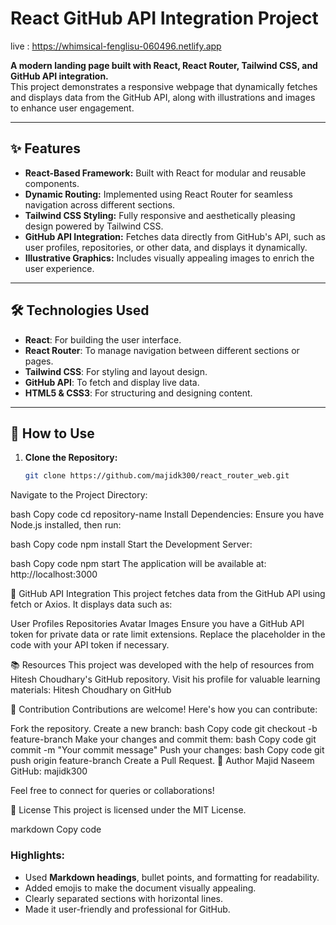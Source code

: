 # React GitHub API Integration Project

live : https://whimsical-fenglisu-060496.netlify.app

**A modern landing page built with React, React Router, Tailwind CSS, and GitHub API integration.**  
This project demonstrates a responsive webpage that dynamically fetches and displays data from the GitHub API, along with illustrations and images to enhance user engagement.

---

## ✨ Features

- **React-Based Framework:** Built with React for modular and reusable components.
- **Dynamic Routing:** Implemented using React Router for seamless navigation across different sections.
- **Tailwind CSS Styling:** Fully responsive and aesthetically pleasing design powered by Tailwind CSS.
- **GitHub API Integration:** Fetches data directly from GitHub's API, such as user profiles, repositories, or other data, and displays it dynamically.
- **Illustrative Graphics:** Includes visually appealing images to enrich the user experience.

---

## 🛠️ Technologies Used

- **React**: For building the user interface.
- **React Router**: To manage navigation between different sections or pages.
- **Tailwind CSS**: For styling and layout design.
- **GitHub API**: To fetch and display live data.
- **HTML5 & CSS3**: For structuring and designing content.

---

## 🚀 How to Use

1. **Clone the Repository:**
   ```bash
   git clone https://github.com/majidk300/react_router_web.git
Navigate to the Project Directory:

bash
Copy code
cd repository-name
Install Dependencies:
Ensure you have Node.js installed, then run:

bash
Copy code
npm install
Start the Development Server:

bash
Copy code
npm start
The application will be available at:
http://localhost:3000

🔗 GitHub API Integration
This project fetches data from the GitHub API using fetch or Axios. It displays data such as:

User Profiles
Repositories
Avatar Images
Ensure you have a GitHub API token for private data or rate limit extensions. Replace the placeholder in the code with your API token if necessary.

📚 Resources
This project was developed with the help of resources from Hitesh Choudhary's GitHub repository.
Visit his profile for valuable learning materials:
Hitesh Choudhary on GitHub

🤝 Contribution
Contributions are welcome! Here's how you can contribute:

Fork the repository.
Create a new branch:
bash
Copy code
git checkout -b feature-branch
Make your changes and commit them:
bash
Copy code
git commit -m "Your commit message"
Push your changes:
bash
Copy code
git push origin feature-branch
Create a Pull Request.
👤 Author
Majid Naseem
GitHub: majidk300

Feel free to connect for queries or collaborations!

📜 License
This project is licensed under the MIT License.

markdown
Copy code

### Highlights:
- Used **Markdown headings**, bullet points, and formatting for readability.
- Added emojis to make the document visually appealing.
- Clearly separated sections with horizontal lines.
- Made it user-friendly and professional for GitHub.




